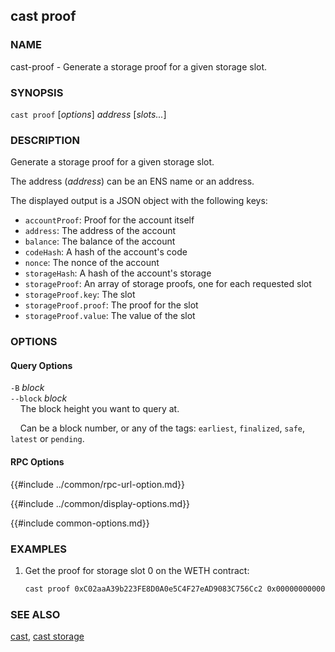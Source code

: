 ## cast proof

### NAME

cast-proof - Generate a storage proof for a given storage slot.

### SYNOPSIS

``cast proof`` [*options*] *address* [*slots...*]

### DESCRIPTION

Generate a storage proof for a given storage slot.

The address (*address*) can be an ENS name or an address.

The displayed output is a JSON object with the following keys:

- `accountProof`: Proof for the account itself
- `address`: The address of the account
- `balance`: The balance of the account
- `codeHash`: A hash of the account's code
- `nonce`: The nonce of the account
- `storageHash`: A hash of the account's storage
- `storageProof`: An array of storage proofs, one for each requested slot
- `storageProof.key`: The slot
- `storageProof.proof`: The proof for the slot
- `storageProof.value`: The value of the slot

### OPTIONS

#### Query Options

`-B` *block*  
`--block` *block*  
&nbsp;&nbsp;&nbsp;&nbsp;The block height you want to query at.

&nbsp;&nbsp;&nbsp;&nbsp;Can be a block number, or any of the tags: `earliest`, `finalized`, `safe`, `latest` or `pending`.

#### RPC Options

{{#include ../common/rpc-url-option.md}}

{{#include ../common/display-options.md}}

{{#include common-options.md}}

### EXAMPLES

1. Get the proof for storage slot 0 on the WETH contract:
    ```sh
    cast proof 0xC02aaA39b223FE8D0A0e5C4F27eAD9083C756Cc2 0x0000000000000000000000000000000000000000000000000000000000000000
    ```

### SEE ALSO

[cast](./cast.md), [cast storage](./cast-storage.md)
